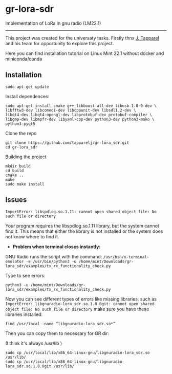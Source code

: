 # gr-lora-sdr
Implementation of LoRa in gnu radio (LM22.1)
*** 
This project was created for the universaty tasks. 
Firstly thnx [J. Tapparel](https://github.com/tapparelj/gr-lora_sdr) and his team for opportunity to explore this project. 

Here you can find installation tutorial on Linux Mint 22.1 without docker and miniconda/conda

## Installation

```
sudo apt-get update
```
Install dependences:
```
sudo apt-get install cmake g++ libboost-all-dev libusb-1.0-0-dev \
libfftw3-dev libcomedi-dev libcppunit-dev libsdl1.2-dev \
libqt4-dev libqt4-opengl-dev libprotobuf-dev protobuf-compiler \
libgmp-dev libmpfr-dev libyaml-cpp-dev python3-dev python3-mako \
python3-pyqt5
```
Clone the repo
```
git clone https://github.com/tapparelj/gr-lora_sdr.git
cd gr-lora_sdr
```
Building the project 
```
mkdir build
cd build
cmake ..
make
sudo make install
```
## Issues
`ImportError: libspdlog.so.1.11: cannot open shared object file: No such file or directory`

Your program requires the libspdlog.so.1.11 library, but the system cannot find it. This means that either the library is not installed or the system does not know where to find it.

- **Problem when terminal closes instantly:**

GNU Radio runs the script with the command:
`/usr/bin/x-terminal-emulator -e /usr/bin/python3 -u /home/mint/Downloads/gr-lora_sdr/examples/tx_rx_functionality_check.py`

Type to see errors:
```
python3 -u /home/mint/Downloads/gr-lora_sdr/examples/tx_rx_functionality_check.py
```
Now you can see different types of errors like missing libraries, such as `ImportError: libgnuradio-lora_sdr.so.1.0.0git: cannot open shared object file: No such file or directory`
make sure you have these libraries installed:
```
find /usr/local -name “libgnuradio-lora_sdr.so*”
```
Then you can copy them to necessary for GR dir:

(I think it's always /usr/lib )
```
sudo cp /usr/local/lib/x86_64-linux-gnu/libgnuradio-lora_sdr.so /usr/lib/
sudo cp /usr/local/lib/x86_64-linux-gnu/libgnuradio-lora_sdr.so.1.0.0git /usr/lib/
```






